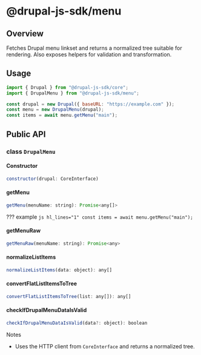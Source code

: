 # @drupal-js-sdk/menu

## Overview

Fetches Drupal menu linkset and returns a normalized tree suitable for rendering. Also exposes helpers for validation and transformation.

## Usage

```js hl_lines="4-5 6"
import { Drupal } from "@drupal-js-sdk/core";
import { DrupalMenu } from "@drupal-js-sdk/menu";

const drupal = new Drupal({ baseURL: "https://example.com" });
const menu = new DrupalMenu(drupal);
const items = await menu.getMenu("main");
```

## Public API

### class `DrupalMenu`

#### Constructor

```js title=""
constructor(drupal: CoreInterface)
```

#### getMenu

```js title=""
getMenu(menuName: string): Promise<any[]>
```

??? example
    ```js hl_lines="1"
    const items = await menu.getMenu("main");
    ```

#### getMenuRaw

```js title=""
getMenuRaw(menuName: string): Promise<any>
```

#### normalizeListItems

```js title=""
normalizeListItems(data: object): any[]
```

#### convertFlatListItemsToTree

```js title=""
convertFlatListItemsToTree(list: any[]): any[]
```

#### checkIfDrupalMenuDataIsValid

```js title=""
checkIfDrupalMenuDataIsValid(data?: object): boolean
```

Notes

- Uses the HTTP client from `CoreInterface` and returns a normalized tree.
